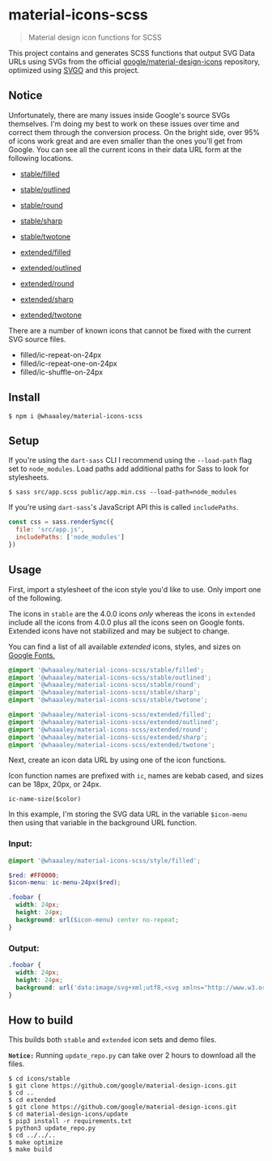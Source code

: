 
# material-icons-scss

> Material design icon functions for SCSS

This project contains and generates SCSS functions that output SVG Data URLs using SVGs from the official [google/material-design-icons](https://github.com/google/material-design-icons) repository, optimized using [SVGO](https://github.com/svg/svgo) and this project.

## Notice
Unfortunately, there are many issues inside Google's source SVGs themselves. I'm doing my best to work on these issues over time and correct them through the conversion process. On the bright side, over 95% of icons work great and are even smaller than the ones you'll get from Google. You can see all the current icons in their data URL form at the following locations.

+ [stable/filled](https://demo-dist.netlify.app/stable/filled.html)
+ [stable/outlined](https://demo-dist.netlify.app/stable/outlined.html)
+ [stable/round](https://demo-dist.netlify.app/stable/round.html)
+ [stable/sharp](https://demo-dist.netlify.app/stable/sharp.html)
+ [stable/twotone](https://demo-dist.netlify.app/stable/twotone.html)

+ [extended/filled](https://demo-dist.netlify.app/extended/filled.html)
+ [extended/outlined](https://demo-dist.netlify.app/extended/outlined.html)
+ [extended/round](https://demo-dist.netlify.app/extended/round.html)
+ [extended/sharp](https://demo-dist.netlify.app/extended/sharp.html)
+ [extended/twotone](https://demo-dist.netlify.app/extended/twotone.html)

There are a number of known icons that cannot be fixed with the current SVG source files.
+ filled/ic-repeat-on-24px
+ filled/ic-repeat-one-on-24px
+ filled/ic-shuffle-on-24px

## Install

```
$ npm i @whaaaley/material-icons-scss
```

## Setup

If you're using the `dart-sass` CLI I recommend using the `--load-path` flag set to `node_modules`. Load paths add additional paths for Sass to look for stylesheets.

```
$ sass src/app.scss public/app.min.css --load-path=node_modules
```

If you're using `dart-sass`'s JavaScript API this is called `includePaths`.

```js
const css = sass.renderSync({
  file: 'src/app.js',
  includePaths: ['node_modules']
})
```

## Usage

First, import a stylesheet of the icon style you'd like to use. Only import one of the following.

The icons in `stable` are the 4.0.0 icons _only_ whereas the icons in `extended` include all the icons from 4.0.0 plus all the icons seen on Google fonts. Extended icons have not stabilized and may be subject to change.

You can find a list of all available _extended_ icons, styles, and sizes on [Google Fonts.](https://fonts.google.com/icons?selected=Material+Icons)

```scss
@import '@whaaaley/material-icons-scss/stable/filled';
@import '@whaaaley/material-icons-scss/stable/outlined';
@import '@whaaaley/material-icons-scss/stable/round';
@import '@whaaaley/material-icons-scss/stable/sharp';
@import '@whaaaley/material-icons-scss/stable/twotone';

@import '@whaaaley/material-icons-scss/extended/filled';
@import '@whaaaley/material-icons-scss/extended/outlined';
@import '@whaaaley/material-icons-scss/extended/round';
@import '@whaaaley/material-icons-scss/extended/sharp';
@import '@whaaaley/material-icons-scss/extended/twotone';
```

Next, create an icon data URL by using one of the icon functions.

Icon function names are prefixed with `ic`, names are kebab cased, and sizes can be 18px, 20px, or 24px.

```
ic-name-size($color)
```

In this example, I'm storing the SVG data URL in the variable `$icon-menu` then using that variable in the background URL function.

### Input:

```scss
@import '@whaaaley/material-icons-scss/style/filled';

$red: #FF0000;
$icon-menu: ic-menu-24px($red);

.foobar {
  width: 24px;
  height: 24px;
  background: url($icon-menu) center no-repeat;
}
```

### Output:

```css
.foobar {
  width: 24px;
  height: 24px;
  background: url('data:image/svg+xml;utf8,<svg xmlns="http://www.w3.org/2000/svg" width="24" height="24"><path fill="%23f00" d="M3 18h18v-2H3v2zm0-5h18v-2H3v2zm0-7v2h18V6H3z"/></svg>') center no-repeat;
}
```

## How to build

This builds both `stable` and `extended` icon sets and demo files.

**`Notice:`** Running `update_repo.py` can take over 2 hours to download all the files.

```
$ cd icons/stable
$ git clone https://github.com/google/material-design-icons.git
$ cd ..
$ cd extended
$ git clone https://github.com/google/material-design-icons.git
$ cd material-design-icons/update
$ pip3 install -r requirements.txt
$ python3 update_repo.py
$ cd ../../..
$ make optimize
$ make build
```
